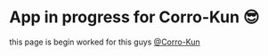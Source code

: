 # App in progress for Corro-Kun 😎
this page is begin worked for this guys [@Corro-Kun](https://github.com/Corro-Kun)

